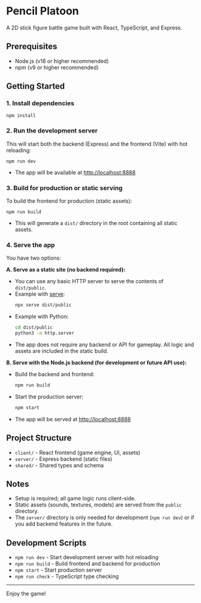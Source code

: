 # Pencil Platoon

A 2D stick figure battle game built with React, TypeScript, and Express.

## Prerequisites
- Node.js (v18 or higher recommended)
- npm (v9 or higher recommended)

## Getting Started

### 1. Install dependencies

```
npm install
```

### 2. Run the development server

This will start both the backend (Express) and the frontend (Vite) with hot reloading:

```
npm run dev
```

- The app will be available at [http://localhost:8888](http://localhost:8888)

### 3. Build for production or static serving

To build the frontend for production (static assets):

```
npm run build
```
- This will generate a `dist/` directory in the root containing all static assets.

### 4. Serve the app

You have two options:

**A. Serve as a static site (no backend required):**
- You can use any basic HTTP server to serve the contents of `dist/public`.
- Example with [serve](https://www.npmjs.com/package/serve):
  ```sh
  npx serve dist/public
  ```
- Example with Python:
  ```sh
  cd dist/public
  python3 -m http.server
  ```
- The app does not require any backend or API for gameplay. All logic and assets are included in the static build.

**B. Serve with the Node.js backend (for development or future API use):**
- Build the backend and frontend:
  ```sh
  npm run build
  ```
- Start the production server:
  ```sh
  npm start
  ```
- The app will be served at [http://localhost:8888](http://localhost:8888)

## Project Structure
- `client/` - React frontend (game engine, UI, assets)
- `server/` - Express backend (static files)
- `shared/` - Shared types and schema

## Notes
- Setup is required; all game logic runs client-side.
- Static assets (sounds, textures, models) are served from the `public` directory.
- The `server/` directory is only needed for development (`npm run dev`) or if you add backend features in the future.

## Development Scripts
- `npm run dev` - Start development server with hot reloading
- `npm run build` - Build frontend and backend for production
- `npm start` - Start production server
- `npm run check` - TypeScript type checking

---

Enjoy the game! 